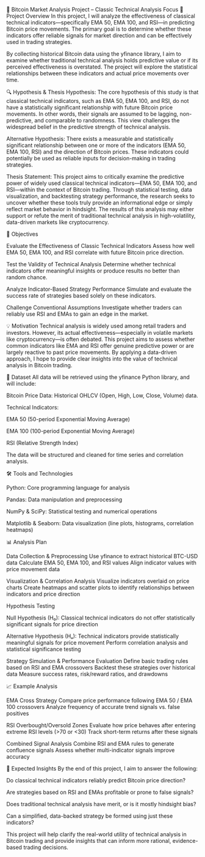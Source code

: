 🧠 Bitcoin Market Analysis Project – Classic Technical Analysis Focus
📌 Project Overview
In this project, I will analyze the effectiveness of classical technical indicators—specifically EMA 50, EMA 100, and RSI—in predicting Bitcoin price movements. The primary goal is to determine whether these indicators offer reliable signals for market direction and can be effectively used in trading strategies.

By collecting historical Bitcoin data using the yfinance library, I aim to examine whether traditional technical analysis holds predictive value or if its perceived effectiveness is overstated. The project will explore the statistical relationships between these indicators and actual price movements over time.

🔍 Hypothesis & Thesis
Hypothesis:
The core hypothesis of this study is that classical technical indicators, such as EMA 50, EMA 100, and RSI, do not have a statistically significant relationship with future Bitcoin price movements. In other words, their signals are assumed to be lagging, non-predictive, and comparable to randomness. This view challenges the widespread belief in the predictive strength of technical analysis.

Alternative Hypothesis:
There exists a measurable and statistically significant relationship between one or more of the indicators (EMA 50, EMA 100, RSI) and the direction of Bitcoin prices. These indicators could potentially be used as reliable inputs for decision-making in trading strategies.

Thesis Statement:
This project aims to critically examine the predictive power of widely used classical technical indicators—EMA 50, EMA 100, and RSI—within the context of Bitcoin trading. Through statistical testing, data visualization, and backtesting strategy performance, the research seeks to uncover whether these tools truly provide an informational edge or simply reflect market behavior in hindsight. The results of this analysis may either support or refute the merit of traditional technical analysis in high-volatility, data-driven markets like cryptocurrency.

🎯 Objectives

Evaluate the Effectiveness of Classic Technical Indicators
Assess how well EMA 50, EMA 100, and RSI correlate with future Bitcoin price direction.

Test the Validity of Technical Analysis
Determine whether technical indicators offer meaningful insights or produce results no better than random chance.

Analyze Indicator-Based Strategy Performance
Simulate and evaluate the success rate of strategies based solely on these indicators.

Challenge Conventional Assumptions
Investigate whether traders can reliably use RSI and EMAs to gain an edge in the market.

💡 Motivation
Technical analysis is widely used among retail traders and investors. However, its actual effectiveness—especially in volatile markets like cryptocurrency—is often debated. This project aims to assess whether common indicators like EMA and RSI offer genuine predictive power or are largely reactive to past price movements. By applying a data-driven approach, I hope to provide clear insights into the value of technical analysis in Bitcoin trading.

📁 Dataset
All data will be retrieved using the yfinance Python library, and will include:

Bitcoin Price Data: Historical OHLCV (Open, High, Low, Close, Volume) data.

Technical Indicators:

EMA 50 (50-period Exponential Moving Average)

EMA 100 (100-period Exponential Moving Average)

RSI (Relative Strength Index)

The data will be structured and cleaned for time series and correlation analysis.

🛠️ Tools and Technologies

Python: Core programming language for analysis

Pandas: Data manipulation and preprocessing

NumPy & SciPy: Statistical testing and numerical operations

Matplotlib & Seaborn: Data visualization (line plots, histograms, correlation heatmaps)

📊 Analysis Plan

Data Collection & Preprocessing
Use yfinance to extract historical BTC-USD data
Calculate EMA 50, EMA 100, and RSI values
Align indicator values with price movement data

Visualization & Correlation Analysis
Visualize indicators overlaid on price charts
Create heatmaps and scatter plots to identify relationships between indicators and price direction

Hypothesis Testing

Null Hypothesis (H₀): Classical technical indicators do not offer statistically significant signals for price direction

Alternative Hypothesis (Hₐ): Technical indicators provide statistically meaningful signals for price movement
Perform correlation analysis and statistical significance testing

Strategy Simulation & Performance Evaluation
Define basic trading rules based on RSI and EMA crossovers
Backtest these strategies over historical data
Measure success rates, risk/reward ratios, and drawdowns

📈 Example Analysis

EMA Cross Strategy
Compare price performance following EMA 50 / EMA 100 crossovers
Analyze frequency of accurate trend signals vs. false positives

RSI Overbought/Oversold Zones
Evaluate how price behaves after entering extreme RSI levels (>70 or <30)
Track short-term returns after these signals

Combined Signal Analysis
Combine RSI and EMA rules to generate confluence signals
Assess whether multi-indicator signals improve accuracy

🧩 Expected Insights
By the end of this project, I aim to answer the following:

Do classical technical indicators reliably predict Bitcoin price direction?

Are strategies based on RSI and EMAs profitable or prone to false signals?

Does traditional technical analysis have merit, or is it mostly hindsight bias?

Can a simplified, data-backed strategy be formed using just these indicators?

This project will help clarify the real-world utility of technical analysis in Bitcoin trading and provide insights that can inform more rational, evidence-based trading decisions.
